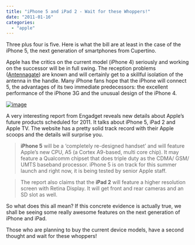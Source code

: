 ```yaml
---
title: "iPhone 5 and iPad 2 - Wait for these Whoppers!"
date: "2011-01-16"
categories: 
  - "apple"
---
```


Three plus four is five. Here is what the bill are at least in the case of the iPhone 5, the next generation of smartphones from Cupertino.

Apple has the critics on the current model (iPhone 4) seriously and working on the successor will be in full swing. The reception problems ([Antennagate](http://www.cosmogeek.info/2010/07/every-smartphone-has-cellular-antenna.html)) are known and will certainly get to a skillful isolation of the antenna in the handle. Many iPhone fans hope that the iPhone will connect 5, the advantages of its two immediate predecessors: the excellent performance of the iPhone 3G and the unusual design of the iPhone 4.

[![image](http://lh4.ggpht.com/_40bmzDo_mBs/TTLAAJrdpLI/AAAAAAAABtk/XI1rFrq1vjA/image_thumb%5B2%5D.png?imgmax=800 "image")](http://lh3.ggpht.com/_40bmzDo_mBs/TTK_9HNcPRI/AAAAAAAABtg/eO35Wo3QZ6M/s1600-h/image%5B4%5D.png)

A very interesting report from Engadget reveals new details about Apple’s future products scheduled for 2011. It talks about iPhone 5, iPad 2 and Apple TV. The website has a pretty solid track record with their Apple scoops and the details will surprise you.

> **iPhone 5** will be a ‘completely re-designed handset’ and will feature Apple’s new CPU, A5 (a Cortex A9-based, multi core chip). It may feature a Qualcomm chipset that does triple duty as the CDMA/ GSM/ UMTS baseband processor. iPhone 5 is on track for this summer launch and right now, it is being tested by senior Apple staff.

> The report also claims that the **iPad 2** will feature a higher resolution screen with Retina Display. It will get front and rear cameras and an SD slot as well.

So what does this all mean? If this concrete evidence is actually true, we shall be seeing some really awesome features on the next generation of iPhone and iPad.

Those who are planning to buy the current device models, have a second thought and wait for these whoppers!

